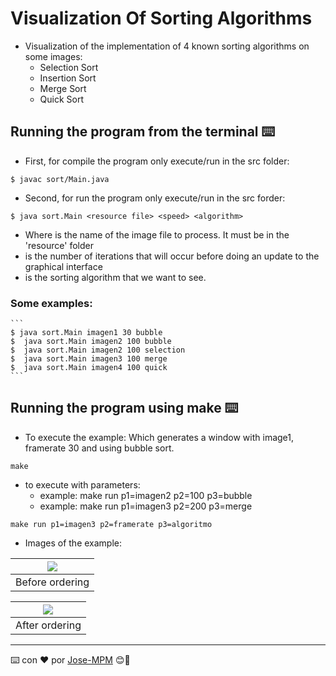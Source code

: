 # Visualization Of Sorting Algorithms

* Visualization of the implementation of 4 known sorting algorithms on some images:
    - Selection Sort
    - Insertion Sort
    - Merge Sort
    - Quick Sort

## Running the program from the terminal ⌨️

* First, for compile the program only execute/run in the src folder: 

```
$ javac sort/Main.java
```

* Second, for run the program only execute/run in the src forder: 

```
$ java sort.Main <resource file> <speed> <algorithm>
```

 - Where <resource file> is the name of the image file to process. It must be in the 'resource' folder
 - <speed> is the number of iterations that will occur before doing an update to the graphical interface
 - <algorithm> is the sorting algorithm that we want to see.

 ### Some examples:
    ```
    $ java sort.Main imagen1 30 bubble
    $  java sort.Main imagen2 100 bubble
    $  java sort.Main imagen2 100 selection
    $  java sort.Main imagen3 100 merge
    $  java sort.Main imagen4 100 quick
    ```


## Running the program using make ⌨️

-  To execute the example: Which generates a window with image1, framerate 30 and using bubble sort.

```
make
```

-  to execute with parameters:
    - example: make run p1=imagen2 p2=100 p3=bubble
    - example: make run p1=imagen3 p2=200 p3=merge

```
make run p1=imagen3 p2=framerate p3=algoritmo
```

- Images of the example:

| ![](src/image-begin.png) |
|:---------------------------:|
| Before ordering |

| ![](img/image-result.png) |
|:---------------------------:|
| After ordering |

---
⌨️ con ❤️ por [Jose-MPM](https://github.com/Jose-MPM) 😊🔧
